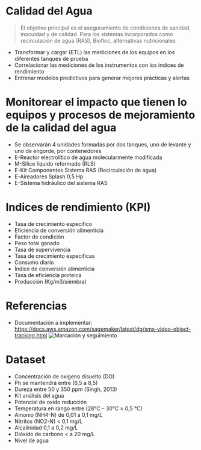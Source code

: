 # Calidad del Agua
> El objetivo principal es el aseguramiento de condiciones de sanidad, inocuidad y de calidad. Para  los sistemas incorporados como recirculación de agua (RAS), Biofloc, alternativas nutricionales
- Transformar y cargar (ETL) las mediciones de los equipos en los diferentes tanques de prueba
- Correlacionar las mediciones de los instrumentos con los indices de rendimiento
- Entrenar modelos predictivos para generar mejores prácticas y alertas
  
# Monitorear el impacto que tienen lo equipos y procesos de mejoramiento de la calidad del agua
- Se observarán 4 unidades formadas por dos tanques, uno de levante y uno de engorde, por contenedores
- E-Reactor electrolítico de agua molecularmente modificada
- M-Silice líquido reformado (RLS)
- E-Kit Componentes Sistema RAS (Recirculación de agua)
- E-Aireadores  Splash 0,5 Hp
- E-Sistema hidráulico del sistema RAS 

# Indices de rendimiento (KPI)
- Tasa de crecimiento específico
- Eficiencia de conversión alimenticia
- Factor de condición
- Peso total ganado
- Tasa de supervivencia
- Tasa de crecimiento específicas
- Consumo diario
- Índice de conversión alimenticia
- Tasa de eficiencia proteica
- Producción (Kg/m3/siembra)

# Referencias
- Documentación a implementar: https://docs.aws.amazon.com/sagemaker/latest/dg/sms-video-object-tracking.html
![Marcación y seguimiento](../_images/_object_tracking/ot_predict_next.gif)

# Dataset
- Concentración de oxígeno disuelto (DO)
- Ph se mantendrá entre (6,5 a 8,5)
- Dureza entre 50 y 350 ppm (Singh, 2013)
- Kit análisis del agua
- Potencial de oxido reducción
- Temperatura en rango entre (28°C – 30°C ± 0,5 °C)
- Amonio (NH4-N) de 0,01 a 0,1 mg/L
- Nitritos (NO2-N) < 0,1 mg/L
- Alcalinidad 0,1 a 0,2 mg/L
- Dióxido de carbono < a 20 mg/L
- Nivel de agua

